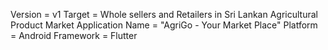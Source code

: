 Version = v1 
Target = Whole sellers and Retailers in Sri Lankan Agricultural Product Market 
Application Name = "AgriGo - Your Market Place" 
Platform = Android 
Framework = Flutter
